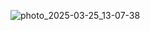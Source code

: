 ![photo_2025-03-25_13-07-38](https://github.com/user-attachments/assets/de936c5c-4817-4801-9b41-3de408dc394a)
